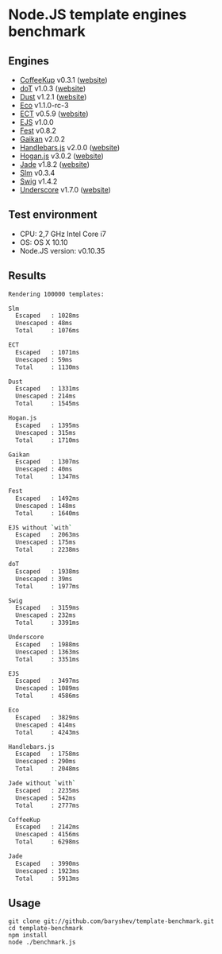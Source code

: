 # Node.JS template engines benchmark

## Engines

- [CoffeeKup](https://github.com/mauricemach/coffeekup) v0.3.1 ([website](http://coffeekup.org/))
- [doT](https://github.com/olado/doT) v1.0.3 ([website](http://olado.github.com/doT/))
- [Dust](https://github.com/linkedin/dustjs) v1.2.1 ([website](http://linkedin.github.com/dustjs/))
- [Eco](https://github.com/sstephenson/eco) v1.1.0-rc-3
- [ECT](https://github.com/baryshev/ect) v0.5.9 ([website](http://ectjs.com/))
- [EJS](https://github.com/visionmedia/ejs) v1.0.0
- [Fest](https://github.com/mailru/fest) v0.8.2
- [Gaikan](https://github.com/Deathspike/gaikan) v2.0.2
- [Handlebars.js](https://github.com/wycats/handlebars.js/) v2.0.0 ([website](http://handlebarsjs.com/))
- [Hogan.js](https://github.com/twitter/hogan.js) v3.0.2 ([website](http://twitter.github.com/hogan.js/))
- [Jade](https://github.com/visionmedia/jade) v1.8.2 ([website](http://jade-lang.com/))
- [Slm](https://github.com/slm-lang/slm) v0.3.4
- [Swig](https://github.com/paularmstrong/swig) v1.4.2
- [Underscore](https://github.com/documentcloud/underscore) v1.7.0 ([website](http://underscorejs.org/))

## Test environment

- CPU: 2,7 GHz Intel Core i7
- OS: OS X 10.10
- Node.JS version: v0.10.35

## Results

```sh
Rendering 100000 templates:

Slm
  Escaped   : 1028ms
  Unescaped : 48ms
  Total     : 1076ms

ECT
  Escaped   : 1071ms
  Unescaped : 59ms
  Total     : 1130ms

Dust
  Escaped   : 1331ms
  Unescaped : 214ms
  Total     : 1545ms

Hogan.js
  Escaped   : 1395ms
  Unescaped : 315ms
  Total     : 1710ms

Gaikan
  Escaped   : 1307ms
  Unescaped : 40ms
  Total     : 1347ms

Fest
  Escaped   : 1492ms
  Unescaped : 148ms
  Total     : 1640ms

EJS without `with`
  Escaped   : 2063ms
  Unescaped : 175ms
  Total     : 2238ms

doT
  Escaped   : 1938ms
  Unescaped : 39ms
  Total     : 1977ms

Swig
  Escaped   : 3159ms
  Unescaped : 232ms
  Total     : 3391ms

Underscore
  Escaped   : 1988ms
  Unescaped : 1363ms
  Total     : 3351ms

EJS
  Escaped   : 3497ms
  Unescaped : 1089ms
  Total     : 4586ms

Eco
  Escaped   : 3829ms
  Unescaped : 414ms
  Total     : 4243ms

Handlebars.js
  Escaped   : 1758ms
  Unescaped : 290ms
  Total     : 2048ms

Jade without `with`
  Escaped   : 2235ms
  Unescaped : 542ms
  Total     : 2777ms

CoffeeKup
  Escaped   : 2142ms
  Unescaped : 4156ms
  Total     : 6298ms

Jade
  Escaped   : 3990ms
  Unescaped : 1923ms
  Total     : 5913ms

```

## Usage

	git clone git://github.com/baryshev/template-benchmark.git
	cd template-benchmark
	npm install
	node ./benchmark.js

